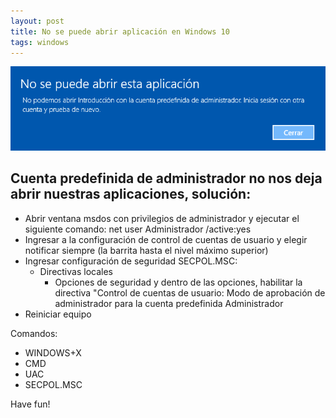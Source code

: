 ```yaml
---
layout: post
title: No se puede abrir aplicación en Windows 10
tags: windows
---
```


<img src="/img/cantopenapp.PNG">

## Cuenta predefinida de administrador no nos deja abrir nuestras aplicaciones, solución:

* Abrir ventana msdos con privilegios de administrador y ejecutar el siguiente comando: net user Administrador /active:yes
* Ingresar a la configuración de control de cuentas de usuario y elegir notificar siempre (la barrita hasta el nivel máximo superior)
* Ingresar configuración de seguridad SECPOL.MSC:
	* Directivas locales
		* Opciones de seguridad y dentro de las opciones, habilitar la directiva "Control de cuentas de usuario: Modo de aprobación de administrador para la cuenta predefinida Administrador
* Reiniciar equipo

Comandos:

- WINDOWS+X
- CMD
- UAC
- SECPOL.MSC

Have fun!